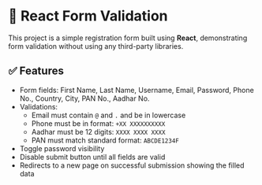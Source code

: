 # 📄 React Form Validation 

This project is a simple registration form built using **React**, demonstrating form validation without using any third-party libraries.

## ✅ Features

- Form fields: First Name, Last Name, Username, Email, Password, Phone No., Country, City, PAN No., Aadhar No.
- Validations:
  - Email must contain `@` and `.` and be in lowercase
  - Phone must be in format: `+XX XXXXXXXXXX`
  - Aadhar must be 12 digits: `XXXX XXXX XXXX`
  - PAN must match standard format: `ABCDE1234F`
- Toggle password visibility
- Disable submit button until all fields are valid
- Redirects to a new page on successful submission showing the filled data